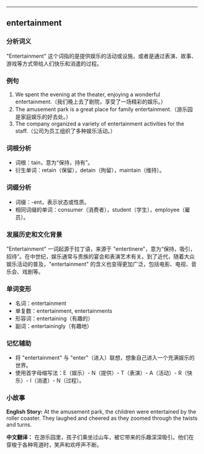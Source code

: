 
---------------
## entertainment
### 分析词义
"Entertainment" 这个词指的是提供娱乐的活动或设施，或者是通过表演、故事、游戏等方式带给人们快乐和消遣的过程。

### 例句
1. We spent the evening at the theater, enjoying a wonderful entertainment.（我们晚上去了剧院，享受了一场精彩的娱乐。）
2. The amusement park is a great place for family entertainment.（游乐园是家庭娱乐的好去处。）
3. The company organized a variety of entertainment activities for the staff.（公司为员工组织了多种娱乐活动。）

### 词根分析
- 词根：tain，意为“保持，持有”。
- 衍生单词：retain（保留），detain（拘留），maintain（维持）。

### 词缀分析
- 词缀：-ent，表示状态或性质。
- 相同词缀的单词：consumer（消费者），student（学生），employee（雇员）。

### 发展历史和文化背景
"Entertainment" 一词起源于拉丁语，来源于 "entertinere"，意为“保持，吸引，招待”。在中世纪，娱乐通常与贵族的宴会和表演艺术有关。到了近代，随着大众娱乐活动的普及，"entertainment" 的含义也变得更加广泛，包括电影、电视、音乐会、戏剧等。

### 单词变形
- 名词：entertainment
- 单复数：entertainment, entertainments
- 形容词：entertaining（有趣的）
- 副词：entertainingly（有趣地）

### 记忆辅助
- 将 "entertainment" 与 "enter"（进入）联想，想象自己进入一个充满娱乐的世界。
- 使用首字母缩写法：E（娱乐）- N（提供）- T（表演）- A（活动）- R（快乐）- I（消遣）- N（过程）。

### 小故事
**English Story:**
At the amusement park, the children were entertained by the roller coaster. They laughed and cheered as they zoomed through the twists and turns.

**中文翻译：**
在游乐园里，孩子们乘坐过山车，被它带来的乐趣深深吸引。他们在穿梭于各种弯道时，笑声和欢呼声不断。

